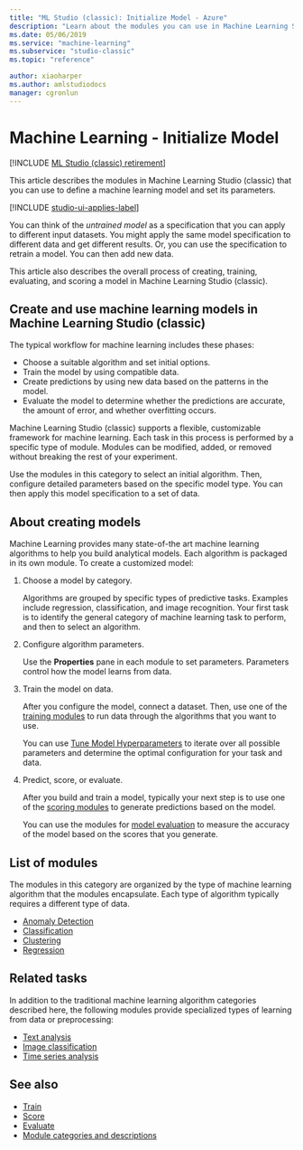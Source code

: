 ```yaml
---
title: "ML Studio (classic): Initialize Model - Azure"
description: "Learn about the modules you can use in Machine Learning Studio (classic) to define a machine learning model and set its parameters."
ms.date: 05/06/2019
ms.service: "machine-learning"
ms.subservice: "studio-classic"
ms.topic: "reference"

author: xiaoharper
ms.author: amlstudiodocs
manager: cgronlun
---
```

# Machine Learning - Initialize Model

[!INCLUDE [ML Studio (classic) retirement](./includes/machine-learning-studio-classic-deprecation.md)]

This article describes the modules in Machine Learning Studio (classic) that you can use to define a machine learning model and set its parameters. 

[!INCLUDE [studio-ui-applies-label](./includes/studio-ui-applies-label.md)]

You can think of the *untrained model* as a specification that you can apply to different input datasets. You might apply the same model specification to different data and get different results. Or, you can use the specification to retrain a model. You can then add new data.

This article also describes the overall process of creating, training, evaluating, and scoring a model in Machine Learning Studio (classic).

## Create and use machine learning models in Machine Learning Studio (classic)

The typical workflow for machine learning includes these phases:

- Choose a suitable algorithm and set initial options.
- Train the model by using compatible data.
- Create predictions by using new data based on the patterns in the model.
- Evaluate the model to determine whether the predictions are accurate, the amount of error, and whether overfitting occurs.

Machine Learning Studio (classic) supports a flexible, customizable framework for machine learning. Each task in this process is performed by a specific type of module. Modules can be modified, added, or removed without breaking the rest of your experiment.

Use the modules in this category to select an initial algorithm. Then, configure detailed parameters based on the specific model type. You can then apply this model specification to a set of data.

## About creating models

Machine Learning provides many state-of-the art machine learning algorithms to help you build analytical models. Each algorithm is packaged in its own module. To create a customized model:

1. Choose a model by category.

    Algorithms are grouped by specific types of predictive tasks. Examples include regression, classification, and image recognition. Your first task is to identify the general category of machine learning task to perform, and then to select an algorithm. 
 
2. Configure algorithm parameters.

    Use the **Properties** pane in each module to set parameters. Parameters control how the model learns from data.
 
3. Train the model on data.
 
    After you configure the model, connect a dataset. Then, use one of the [training modules](machine-learning-initialize-model.md) to run data through the algorithms that you want to use.
 
    You can use [Tune Model Hyperparameters](tune-model-hyperparameters.md) to iterate over all possible parameters and determine the optimal configuration for your task and data.
 
4. Predict, score, or evaluate.

    After you build and train a model, typically your next step is to use one of the [scoring modules](machine-learning-score.md) to generate predictions based on the model.
 
    You can use the modules for [model evaluation](machine-learning-evaluate.md) to measure the accuracy of the model based on the scores that you generate.
 
## List of modules

The modules in this category are organized by the type of machine learning algorithm that the modules encapsulate. Each type of algorithm typically requires a different type of data.

- [Anomaly Detection](anomaly-detection.md)
- [Classification](machine-learning-initialize-model-classification.md)
- [Clustering](machine-learning-initialize-model-clustering.md)
- [Regression](machine-learning-initialize-model-regression.md)

## Related tasks

In addition to the traditional machine learning algorithm categories described here, the following modules provide specialized types of learning from data or preprocessing:

- [Text analysis](text-analytics.md)
- [Image classification](pretrained-cascade-image-classification.md)
- [Time series analysis](time-series.md)

## See also
 
- [Train](machine-learning-train.md)
- [Score](machine-learning-score.md)
- [Evaluate](machine-learning-evaluate.md)
- [Module categories and descriptions](machine-learning-module-descriptions.md)
